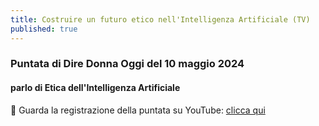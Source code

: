 ```yaml
---
title: Costruire un futuro etico nell'Intelligenza Artificiale (TV)
published: true
---
```


### Puntata di Dire Donna Oggi del 10 maggio 2024
#### parlo di **Etica dell'Intelligenza Artificiale**

🎥 Guarda la registrazione della puntata su YouTube: [clicca qui](https://youtu.be/BbxqjugjEfQ?si=ZfDmf5Yz2Ruz4zwo)
